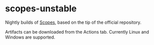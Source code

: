 # scopes-unstable
Nightly builds of [Scopes](http://scopes.rocks/), based on the tip of the official repository.

Artifacts can be downloaded from the Actions tab. Currently Linux and Windows are supported.
